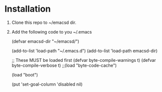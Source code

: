 Installation
============

1. Clone this repo to ~/emacsd dir.
2. Add the following code to you ~/.emacs

    (defvar emacsd-dir     "~/emacsd/")

    (add-to-list 'load-path "~/.emacs.d")
    (add-to-list 'load-path emacsd-dir)

    ;; These MUST be loaded first
    (defvar byte-compile-warnings t)
    (defvar byte-compile-verbose t)
    ;;(load "byte-code-cache")

    (load "boot")

    (put 'set-goal-column 'disabled nil)
